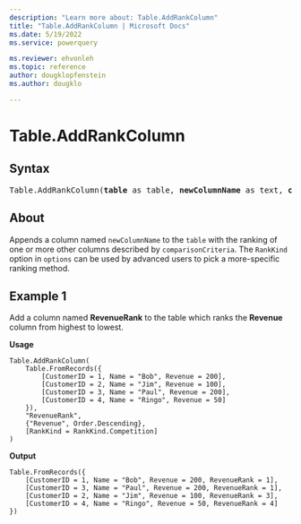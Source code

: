 ```yaml
---
description: "Learn more about: Table.AddRankColumn"
title: "Table.AddRankColumn | Microsoft Docs"
ms.date: 5/19/2022
ms.service: powerquery

ms.reviewer: ehvonleh
ms.topic: reference
author: dougklopfenstein
ms.author: dougklo

---
```

# Table.AddRankColumn

## Syntax

<pre>
Table.AddRankColumn(<b>table</b> as table, <b>newColumnName</b> as text, <b>comparisonCriteria</b> as any, optional <b>options</b> as nullable record) as table
</pre>
  
## About

Appends a column named `newColumnName` to the `table` with the ranking of one or more other columns described by `comparisonCriteria`. The `RankKind` option in `options` can be used by advanced users to pick a more-specific ranking method.

## Example 1

Add a column named **RevenueRank** to the table which ranks the **Revenue** column from highest to lowest.

**Usage**

```powerquery-m
Table.AddRankColumn(
    Table.FromRecords({
        [CustomerID = 1, Name = "Bob", Revenue = 200],
        [CustomerID = 2, Name = "Jim", Revenue = 100],
        [CustomerID = 3, Name = "Paul", Revenue = 200],
        [CustomerID = 4, Name = "Ringo", Revenue = 50]
    }),
    "RevenueRank",
    {"Revenue", Order.Descending},
    [RankKind = RankKind.Competition]
)
```

**Output**

```powerquery-m
Table.FromRecords({
    [CustomerID = 1, Name = "Bob", Revenue = 200, RevenueRank = 1],
    [CustomerID = 3, Name = "Paul", Revenue = 200, RevenueRank = 1],
    [CustomerID = 2, Name = "Jim", Revenue = 100, RevenueRank = 3],
    [CustomerID = 4, Name = "Ringo", Revenue = 50, RevenueRank = 4]
})
```
